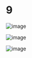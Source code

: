 # 9

![image](https://github.com/LeeMinGyu23/9/assets/117800561/47752a85-7b8f-4636-88c8-5931e396ba53)

![image](https://github.com/LeeMinGyu23/9/assets/117800561/4c300928-36b9-4447-8b9f-c0cba490fb69)

![image](https://github.com/LeeMinGyu23/9/assets/117800561/01dea221-4d54-48e4-9a37-f7abd4fbc579)
